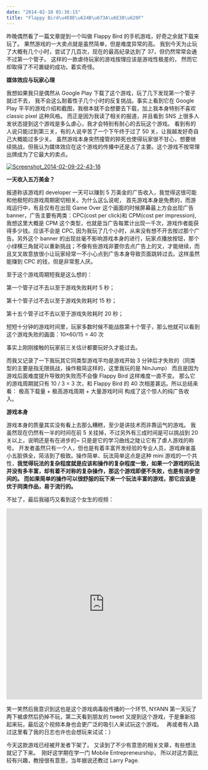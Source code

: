 ```yaml
---
date: "2014-02-10 01:36:15"
title: "Flappy Bird\u4E0E\u624B\u673A\u6E38\u620F"
---
```


昨晚偶然看了一篇文章提到一个叫做 Flappy Bird 的手机游戏，好奇之余就下载来玩了。 果然游戏的一大卖点就是虽然简单，但是难度异常的高。 我到今天为止玩了大概有几个小时，尝试了几百次，现在的最高纪录达到了 37，但仍然常常会通不过第一个管子。 这样的一款虐待玩家的游戏按理应该是游戏性极差的， 然而它却取得了不可置疑的成功，着实奇怪。

**媒体效应与玩家心理**

我想如果我只是偶然从 Google Play 下载了这个游戏，玩了几下发现第一个管子就过不去， 我不会这么耐着性子几个小时的反复挑战。事实上看到它在 Google Play 平平的游戏介绍和截图，我根本就不会想要去下载，加上我本身特别不喜欢 classic pixel 这种风格。 而正是因为我读了相关的报道，并且看到 SNS 上很多人发状态提到这个游戏是多么虐心，我才会特别有耐心的去玩这个游戏。 看到有的人说只能过到第三关，有的人说辛苦了一个下午终于过了 50 关，让我越发好奇自己大概能过多少关。 虽然游戏本身突然撞管的猝死也使得玩家很不甘心，想要继续挑战，但我认为媒体效应在这个游戏的传播中还是占了主要。这个游戏不按常理出牌成为了它最大的卖点。

[![Screenshot_2014-02-09-22-43-18](https://architech-blog.s3-ap-southeast-1.amazonaws.com/content/images/uploads/2014/02/Screenshot_2014-02-09-22-43-18-168x300.png)](https://architech-blog.s3-ap-southeast-1.amazonaws.com/content/images/uploads/2014/02/Screenshot_2014-02-09-22-43-18.png)

**一天收入五万美金？**

报道称该游戏的 developer 一天可以赚到 5 万美金的广告收入，我觉得这很可能和他极短的游戏周期密切相关。为什么这么说呢， 首先游戏本身是免费的，而游戏运行中，有且仅有在出现 Game Over 这个画面的时候屏幕最上方会出现广告 banner，广告主要有两类：CPC(cost per click)和 CPM(cost per impression), 我想这里大概是 CPM 这个类型，也就是当广告每累计出现一千次，游戏作者能获得多少钱。应该不会是 CPC, 因为我玩了几个小时，从来没有想不开去按过那个广告。另外这个 banner 的出现丝毫不影响游戏本身的进行，玩家点播放按钮，那个小绿横三角就可以重新挑战；不像有些游戏非要你去点广告上的叉，才能继续，而且叉叉故意放很小让玩家经常一不小心点到广告本身导致页面跳转过去。这样虽然能赚到 CPC 的钱，但是非常惹人厌。

至于这个游戏周期短我是这么想的：

第一个管子过不去以至于游戏失败耗时 5 秒；

第十个管子过不去以至于游戏失败耗时 15 秒；

第十五个管子过不去以至于游戏失败耗时 20 秒；

短短十分钟的游戏时间里，玩家多数时候不能战胜第十个管子，那么他就可以看到这个游戏失败的画面：10×60/15 = 40 次

事实上刚刚接触的玩家前三关估计都要玩好久才能过去。

而我又记录了一下我玩其它同类型游戏平均是游戏开始 3 分钟后才失败的（同类型的主要是指无限挑战，操作极简这样的，这里我玩的是 NinJump） 而且是因为游戏后面难度提升导致的失败而不会像 Flappy Bird 这样难度一直不变。 那么它的游戏周期就只有 10 / 3 = 3 次，和 Flappy Bird 的 40 次相差甚远。所以总结来看： 极高下载量 + 极高游戏周期 + 大量游戏时间 构成了这个惊人的纯广告收入。

**游戏本身**

游戏本身的质量其实没有看上去那么糟糕，至少是讲技术而非靠运气的游戏。 我虽然现在仍然有一半的时间在前 5 关挂掉，不过另外有三成时间是可以挑战到 20 关以上，说明还是有在进步的~ 只是是它的学习曲线之陡让它有了虐人游戏的称号。 开发者虽然只有一个人，但也是有着丰富开发经验的专业人员，游戏麻雀虽小五脏俱全，简洁到了极致。操作简单、玩法简单这点是这种 mini 游戏的一个共性，**我觉得玩法的复杂程度就是应该和操作的复杂程度一致，如果一个游戏的玩法并没有多丰富，却有着不对称的复杂操作，那这个游戏即便不失败，也是有进步空间的。 而如果简单的操作可以很舒服的玩下来一个玩法丰富的游戏，那它应该是优于同类作品，易于流行的。**

不扯了，最后我碰巧又看到这个女生的视频：

<iframe allowfullscreen="" frameborder="0" height="498" src="http://player.youku.com/embed/XNjcwMTg3NDgw" width="510"></iframe>

笑一笑然后我意识到这也是这个游戏病毒般传播的一个环节, NYANN 第一天玩了两下被虐然后扔掉不玩，第二天看到朋友的 tweet 又提到这个游戏，于是重新拾起来玩，最后这个视频本身也会更广泛的吸引人来试玩这个游戏。   再或者有人路过这里看了我的日志也许也会想玩来试试：）

今天这款游戏已经被开发者下架了。 又读到了不少有意思的相关文章，有些想法就记了下来。  刚好这学期在学一门 Mobile Entrepreneurship， 所以对这方面比较有兴趣，教授很有意思，当年据说还教过 Larry Page.
